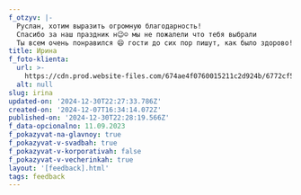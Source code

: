 ```yaml
---
f_otzyv: |-
  Руслан, хотим выразить огромную благодарность!
  Спасибо за наш праздник н😉☺️ мы не пожалели что тебя выбрали
  Ты всем очень понравился 😄 гости до сих пор пишут, как было здорово!
title: Ирина
f_foto-klienta:
  url: >-
    https://cdn.prod.website-files.com/674ae4f0760015211c2d924b/6772cf5032d12a4ad94dc845_photo_2024-12-30_21-42-46.jpg
  alt: null
slug: irina
updated-on: '2024-12-30T22:27:33.786Z'
created-on: '2024-12-07T16:34:14.072Z'
published-on: '2024-12-30T22:28:19.566Z'
f_data-opcionalno: 11.09.2023
f_pokazyvat-na-glavnoy: true
f_pokazyvat-v-svadbah: true
f_pokazyvat-v-korporativah: false
f_pokazyvat-v-vecherinkah: true
layout: '[feedback].html'
tags: feedback
---
```



